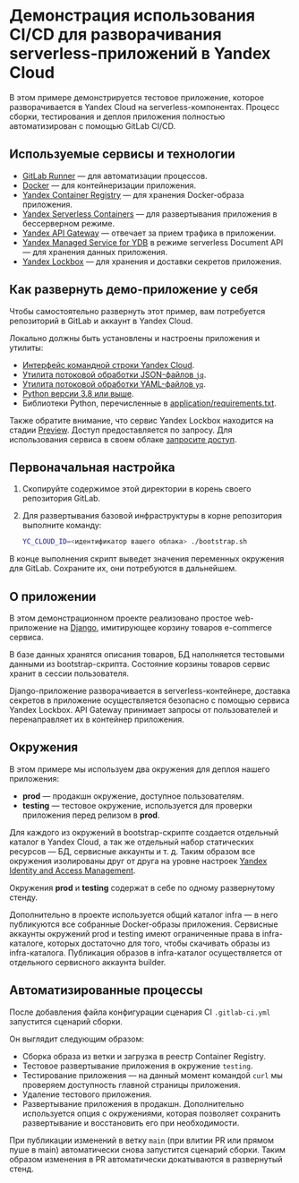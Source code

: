 # Демонстрация использования СI/CD для разворачивания serverless-приложений в Yandex Cloud

В этом примере демонстрируется тестовое приложение, которое разворачивается в Yandex Cloud на serverless-компонентах. Процесс сборки, тестирования и деплоя приложения полностью автоматизирован с помощью GitLab CI/CD.

## Используемые сервисы и технологии

* [GitLab Runner](https://docs.gitlab.com/runner/) — для автоматизации процессов.
* [Docker](https://www.docker.com/) — для контейнеризации приложения.
* [Yandex Container Registry](https://cloud.yandex.ru/services/container-registry) — для хранения Docker-образа приложения.
* [Yandex Serverless Containers](https://cloud.yandex.ru/services/serverless-containers) — для развертывания приложения в бессерверном режиме.
* [Yandex API Gateway](https://cloud.yandex.ru/services/api-gateway) — отвечает за прием трафика в приложении.
* [Yandex Managed Service for YDB](https://cloud.yandex.ru/services/ydb) в режиме serverless Document API — для хранения данных приложения.
* [Yandex Lockbox](https://cloud.yandex.ru/services/lockbox) — для хранения и доставки секретов приложения.

## Как развернуть демо-приложение у себя

Чтобы самостоятельно развернуть этот пример, вам потребуется репозиторий в GitLab и аккаунт в Yandex Cloud.

Локально должны быть установлены и настроены приложения и утилиты:
* [Интерфейс командной строки Yandex Cloud](https://cloud.yandex.ru/docs/cli/).
* [Утилита потоковой обработки JSON-файлов `jq`](https://stedolan.github.io/jq/).
* [Утилита потоковой обработки YAML-файлов `yq`](https://github.com/mikefarah/yq).
* [Python версии 3.8 или выше](https://www.python.org/).
* Библиотеки Python, перечисленные в [application/requirements.txt](application/requirements.txt).

Также обратите внимание, что сервис Yandex Lockbox находится на стадии [Preview](https://cloud.yandex.ru/docs/overview/concepts/launch-stages). Доступ предоставляется по запросу. Для использования сервиса в своем облаке [запросите доступ](https://cloud.yandex.ru/services/lockbox#preview-form).

## Первоначальная настройка

1. Скопируйте содержимое этой директории в корень своего репозитория GitLab.
1. Для развертывания базовой инфраструктуры в корне репозитория выполните команду:

   ```bash
   YC_CLOUD_ID=<идентификатор вашего облака> ./bootstrap.sh
   ```

В конце выполнения скрипт выведет значения переменных окружения для GitLab. Сохраните их, они потребуются в дальнейшем.

## О приложении

В этом демонстрационном проекте реализовано простое web-приложение на [Django](https://www.djangoproject.com/), имитирующее корзину товаров e-commerce сервиса.

В базе данных хранятся описания товаров, БД наполняется тестовыми данными из bootstrap-скрипта. Состояние корзины товаров сервис хранит в сессии пользователя.

Django-приложение разворачивается в serverless-контейнере, доставка секретов в приложение осуществляется безопасно с помощью сервиса Yandex Lockbox. API Gateway принимает запросы от пользователей и перенаправляет их в контейнер приложения.

## Окружения

В этом примере мы используем два окружения для деплоя нашего приложения:
* **prod** — продакшн окружение, доступное пользователям.
* **testing** — тестовое окружение, используется для проверки приложения перед релизом в **prod**.

Для каждого из окружений в bootstrap-скрипте создается отдельный каталог в Yandex Cloud, а так же отдельный набор статических ресурсов — БД, сервисные аккаунты и т. д. Таким образом все окружения изолированы друг от друга на уровне настроек [Yandex Identity and Access Management](https://cloud.yandex.ru/services/iam).

Окружения **prod** и **testing** содержат в себе по одному развернутому стенду.

Дополнительно в проекте используется общий каталог infra — в него публикуются все собранные Docker-образы приложения. Сервисные аккаунты окружений prod и testing имеют ограниченные права в infra-каталоге, которых достаточно для того, чтобы скачивать образы из infra-каталога. Публикация образов в infra-каталог осуществляется от отдельного сервисного аккаунта builder.

## Автоматизированные процессы

После добавления файла конфигурации сценария CI `.gitlab-ci.yml` запустится сценарий сборки.

Он выглядит следующим образом:
* Сборка образа из ветки и загрузка в реестр Container Registry.
* Тестовое развертывание приложения в окружение `testing`.
* Тестирование приложения — на данный момент командой `curl` мы проверяем доступность главной страницы приложения.
* Удаление тестового приложения.
* Развертывание приложения в продакшн. Дополнительно используется опция с окружениями, которая позволяет сохранить развертывание и восстановить его при необходимости.

При публикации изменений в ветку `main` (при влитии PR или прямом пуше в main) автоматически снова запустится сценарий сборки. Таким образом изменения в PR автоматически докатываются в развернутый стенд.
